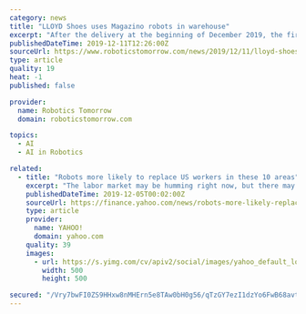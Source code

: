 ```yaml
---
category: news
title: "LLOYD Shoes uses Magazino robots in warehouse"
excerpt: "After the delivery at the beginning of December 2019, the first two robots are now exploring their new working environment and are subject to a number of tests before being integrated into live operations. Through a link to a global cloud and the use of Artificial Intelligence (A.I.), TORU can constantly learn from its own experience in its ..."
publishedDateTime: 2019-12-11T12:26:00Z
sourceUrl: https://www.roboticstomorrow.com/news/2019/12/11/lloyd-shoes-uses-magazino-robots-in-warehouse/14541/
type: article
quality: 19
heat: -1
published: false

provider:
  name: Robotics Tomorrow
  domain: roboticstomorrow.com

topics:
  - AI
  - AI in Robotics

related:
  - title: "Robots more likely to replace US workers in these 10 areas"
    excerpt: "The labor market may be humming right now, but there may be a dark cloud looming ahead. Over the course of the next decade, up to 800 million jobs globally could disappear due to advances in artificial intelligence and robotics, according to research from the McKinsey Global Institute, a top consulting firm. An estimated one-third of the 2030 ..."
    publishedDateTime: 2019-12-05T00:02:00Z
    sourceUrl: https://finance.yahoo.com/news/robots-more-likely-replace-us-204303008.html
    type: article
    provider:
      name: YAHOO!
      domain: yahoo.com
    quality: 39
    images:
      - url: https://s.yimg.com/cv/apiv2/social/images/yahoo_default_logo.png
        width: 500
        height: 500

secured: "/Vry7bwFI0ZS9HHxw8nMHErn5e8TAw0bH0g56/qTzGY7ezI1dzYo6FwB68avtl5IP4F1UY/LSpG2g/YjpYWILI8w+TA68ln2Qiv8dE5pylSnfppSZi+OB39BcOq3k5Gn6gzB8bjfoiu3UFQRdG48gHzfOpJIxGT8qHMxzSVOm30sW0PFR+hkgF6EG8I+jQEYhXzH/qDwb7a6l3eevCqvGx7tHub8tcHSfFxFP2CBSO4yBkHgQ0sJT9M8GpERAFp4sPh3CeUSyO5kOCRFT8hahA==;1QXkXXAVfaJO6Rygbq5B1Q=="
---
```


